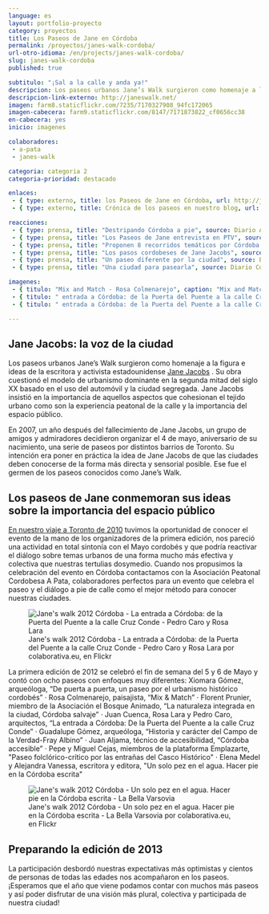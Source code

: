 ```yaml
---
language: es
layout: portfolio-proyecto
category: proyectos
title: Los Paseos de Jane en Córdoba
permalink: /proyectos/janes-walk-cordoba/
url-otro-idioma: /en/projects/janes-walk-cordoba/
slug: janes-walk-cordoba
published: true

subtitulo: "¡Sal a la calle y anda ya!"
descripcion: Los paseos urbanos Jane’s Walk surgieron como homenaje a la figura e ideas de la escritora y activista estadounidense "Jane Jacobs"
descripcion-link-externo: http://janeswalk.net/
imagen: farm8.staticflickr.com/7235/7170327908_94fc172065
imagen-cabecera: farm9.staticflickr.com/8147/7171873822_cf0656cc38
en-cabecera: yes
inicio: imagenes

colaboradores:
 - a-pata
 - janes-walk

categoria: categoria 2
categoria-prioridad: destacado

enlaces:
 - { type: externo, title: los Paseos de Jane en Córdoba, url: http://janeswalk.net/cities/landing/category/cordoba/ }
 - { type: externo, title: Crónica de los paseos en nuestro blog, url: /blog/2012/05/sal-a-la-calle/ }

reacciones:
 - { type: prensa, title: "Destripando Córdoba a pie", source: Diario ABC Córdoba, date: May 2012, url: http://www.abc.es/20120503/cordoba/abcp-destripando-cordoba-20120503.html, quote: "“Su obra cuestionó el modelo de urbanismo dominante en la segunda mitad del siglo XX basado en el uso del automóvil y la ciudad segregada”" }
 - { type: prensa, title: "Los Paseos de Jane entrevista en PTV", source: PTV, date: May 2012, url: http://www.youtube.com/watch?v=fXkWfxveN6I&feature=relmfu, quote: "“Su obra cuestionó el modelo de urbanismo dominante en la segunda mitad del siglo XX basado en el uso del automóvil y la ciudad segregada”" }
 - { type: prensa, title: "Proponen 8 recorridos temáticos por Córdoba este fin de semana", source: Diario Córdoba, date: May 2012, url: http://www.diariocordoba.com/noticias/cultura/proponen-8-recorridos-tematicos-por-cordoba-este-fin-de-semana_712658.html, quote: "“Su obra cuestionó el modelo de urbanismo dominante en la segunda mitad del siglo XX basado en el uso del automóvil y la ciudad segregada”" }
 - { type: prensa, title: "Los pasos cordobeses de Jane Jacobs", source: El Mundo, date: May 2012, url: http://www.elmundo.es/elmundo/2012/05/06/andalucia/1336317344.html, quote: "“Su obra cuestionó el modelo de urbanismo dominante en la segunda mitad del siglo XX basado en el uso del automóvil y la ciudad segregada”" }
 - { type: prensa, title: "Un paseo diferente por la ciudad", source: El día de Córdoba, date: May 2012, url: http://www.eldiadecordoba.es/article/cordoba/1248172/unos/paseos/tematicos/ofrecen/una/vision/distinta/la/ciudad.html, quote: "“Su obra cuestionó el modelo de urbanismo dominante en la segunda mitad del siglo XX basado en el uso del automóvil y la ciudad segregada”" }
 - { type: prensa, title: "Una ciudad para pasearla", source: Diario Córdoba, date: May 2012, url: http://www.diariocordoba.com/noticias/opinion/una-ciudad-para-pasearla_714222.html, quote: "“Su obra cuestionó el modelo de urbanismo dominante en la segunda mitad del siglo XX basado en el uso del automóvil y la ciudad segregada”" }

imagenes:
 - { titulo: "Mix and Match - Rosa Colmenarejo", caption: "Mix and Match - Rosa Colmenarejo. Colaborativa 2012 CC BY 3.0" }
 - { titulo: " entrada a Córdoba: de la Puerta del Puente a la calle Cruz Conde - Pedro Caro y Rosa Lara", caption: "La entrada a Córdoba: de la Puerta del Puente a la calle Cruz Conde - Pedro Caro y Rosa Lara. Colaborativa 2012 CC BY 3.0" }
 - { titulo: " entrada a Córdoba: de la Puerta del Puente a la calle Cruz Conde - Pedro Caro y Rosa Lara", caption: "La entrada a Córdoba: de la Puerta del Puente a la calle Cruz Conde - Pedro Caro y Rosa Lara. Colaborativa 2012 CC BY 3.0" }

---
```


## Jane Jacobs: la voz de la ciudad

Los paseos urbanos Jane’s Walk surgieron como homenaje a la figura e ideas de la escritora y activista estadounidense [Jane Jacobs](http://es.wikipedia.org/wiki/Jane_Jacobs) . Su obra cuestionó el modelo de urbanismo dominante en la segunda mitad del siglo XX basado en el uso del automóvil y la ciudad segregada. Jane Jacobs insistió en la importancia de aquellos aspectos que cohesionan el tejido urbano como son la experiencia peatonal de la calle y la importancia del espacio público.

En 2007, un año después del fallecimiento de Jane Jacobs, un grupo de amigos y admiradores decidieron organizar el 4 de mayo, aniversario de su nacimiento, una serie de paseos por distintos barrios de Toronto. Su intención era poner en práctica la idea de Jane Jacobs de que las ciudades deben conocerse de la forma más directa y sensorial posible. Ese fue el germen de los paseos conocidos como Jane’s Walk.

## Los paseos de Jane conmemoran sus ideas sobre la importancia del espacio público

[En nuestro viaje a Toronto de 2010](http://colaborativa.eu/blog/2010/06/toronto-vamos/) tuvimos la oportunidad de conocer el evento de la mano de los organizadores de la primera edición, nos pareció una actividad en total sintonía con el Mayo cordobés y que podría reactivar el diálogo sobre temas urbanos de una forma mucho más efectiva y colectiva que nuestras tertulias dosymedio. Cuando nos propusimos la celebración del evento en Córdoba contactamos con la Asociación Peatonal Cordobesa A Pata, colaboradores perfectos para un evento que celebra el paseo y el diálogo a pie de calle como el mejor método para conocer nuestras ciudades.

<figure>
	<img src="http://farm9.staticflickr.com/8162/7153614157_c56dc38b60_c.jpg" alt="Jane's walk 2012 Córdoba - La entrada a Córdoba: de la Puerta del Puente a la calle Cruz Conde - Pedro Caro y Rosa Lara">
	<figcaption>Jane's walk 2012 Córdoba - La entrada a Córdoba: de la Puerta del Puente a la calle Cruz Conde - Pedro Caro y Rosa Lara por colaborativa.eu, en Flickr</figcaption>
</figure>

La primera edición de 2012 se celebró el fin de semana del 5 y 6 de Mayo y contó con ocho paseos con enfoques muy diferentes: Xiomara Gómez, arqueóloga, “De puerta a puerta, un paseo por el urbanismo histórico cordobés” · Rosa Colmenarejo, paisajista, “Mix & Match” · Florent Prunier, miembro de la Asociación el Bosque Animado, “La naturaleza integrada en la ciudad, Córdoba salvaje” · Juan Cuenca, Rosa Lara y Pedro Caro, arquitectos, “La entrada a Córdoba: De la Puerta del Puente a la calle Cruz Conde” · Guadalupe Gómez, arqueóloga, “Historia y carácter del Campo de la Verdad-Fray Albino” · Juan Aljama, técnico de accesibilidad, “Córdoba accesible” · Pepe y Miguel Cejas, miembros de la plataforma Emplazarte, "Paseo folclórico-crítico por las entrañas del Casco Histórico" · Elena Medel y Alejandra Vanessa, escritora y editora, "Un solo pez en el agua. Hacer pie en la Córdoba escrita"

<figure>
	<img src="http://farm8.staticflickr.com/7234/7007497932_28167a73ed_c.jpg" alt="Jane's walk 2012 Córdoba - Un solo pez en el agua. Hacer pie en la Córdoba escrita - La Bella Varsovia">
	<figcaption>Jane's walk 2012 Córdoba - Un solo pez en el agua. Hacer pie en la Córdoba escrita - La Bella Varsovia por colaborativa.eu, en Flickr</figcaption>
</figure>

## Preparando la edición de 2013

La participación desbordó nuestras expectativas más optimistas y cientos de personas de todas las edades nos acompañaron en los paseos. ¡Esperamos que el año que viene podamos contar con muchos más paseos y así poder disfrutar de una visión más plural, colectiva y participada de nuestra ciudad!